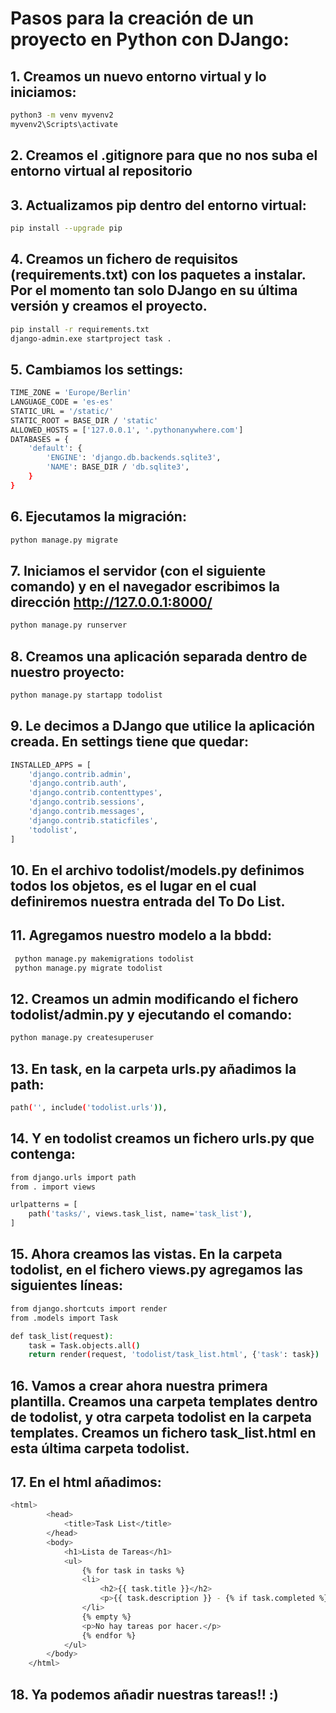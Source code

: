 # Pasos para la creación de un proyecto en Python con DJango:

## 1. Creamos un nuevo entorno virtual y lo iniciamos:
```bash
python3 -m venv myvenv2
myvenv2\Scripts\activate
```
## 2. Creamos el .gitignore para que no nos suba el entorno virtual al repositorio
## 3. Actualizamos pip dentro del entorno virtual:
```bash
pip install --upgrade pip
```
## 4. Creamos un fichero de requisitos (requirements.txt) con los paquetes a instalar. Por el momento tan solo DJango en su última versión y creamos el proyecto.
```bash
pip install -r requirements.txt
django-admin.exe startproject task .
```
## 5. Cambiamos los settings:
```bash
TIME_ZONE = 'Europe/Berlin'
LANGUAGE_CODE = 'es-es'
STATIC_URL = '/static/'
STATIC_ROOT = BASE_DIR / 'static'
ALLOWED_HOSTS = ['127.0.0.1', '.pythonanywhere.com']
DATABASES = {
    'default': {
        'ENGINE': 'django.db.backends.sqlite3',
        'NAME': BASE_DIR / 'db.sqlite3',
    }
}
```
## 6. Ejecutamos la migración:
```bash
python manage.py migrate
```
## 7. Iniciamos el servidor (con el siguiente comando) y en el navegador escribimos la dirección http://127.0.0.1:8000/
```bash
python manage.py runserver
```
## 8. Creamos una aplicación separada dentro de nuestro proyecto:
```bash
python manage.py startapp todolist
```
## 9. Le decimos a DJango que utilice la aplicación creada. En settings tiene que quedar:
```bash
INSTALLED_APPS = [
    'django.contrib.admin',
    'django.contrib.auth',
    'django.contrib.contenttypes',
    'django.contrib.sessions',
    'django.contrib.messages',
    'django.contrib.staticfiles',
    'todolist',
]
```
## 10. En el archivo todolist/models.py definimos todos los objetos, es el lugar en el cual definiremos nuestra entrada del To Do List.
## 11. Agregamos nuestro modelo a la bbdd:
```bash
 python manage.py makemigrations todolist
 python manage.py migrate todolist
```
## 12. Creamos un admin modificando el fichero todolist/admin.py y ejecutando el comando:
```bash
python manage.py createsuperuser
```
## 13. En task, en la carpeta urls.py añadimos la path:
```bash
path('', include('todolist.urls')),
```
## 14. Y en todolist creamos un fichero urls.py que contenga:
```bash
from django.urls import path
from . import views

urlpatterns = [
    path('tasks/', views.task_list, name='task_list'),
]
```
## 15. Ahora creamos las vistas. En la carpeta todolist, en el fichero views.py agregamos las siguientes líneas:
```bash
from django.shortcuts import render
from .models import Task 

def task_list(request):
    task = Task.objects.all()
    return render(request, 'todolist/task_list.html', {'task': task})
```
## 16. Vamos a crear ahora nuestra primera plantilla. Creamos una carpeta templates dentro de todolist, y otra carpeta todolist en la carpeta templates. Creamos un fichero task_list.html en esta última carpeta todolist.
## 17. En el html añadimos:
```bash
<html>
        <head>
            <title>Task List</title>
        </head>
        <body>
            <h1>Lista de Tareas</h1>
            <ul>
                {% for task in tasks %}
                <li>
                    <h2>{{ task.title }}</h2>
                    <p>{{ task.description }} - {% if task.completed %} Sí {% else %} No {% endif %}</p>
                </li>
                {% empty %}
                <p>No hay tareas por hacer.</p>
                {% endfor %}
            </ul>
        </body>
    </html>
```
## 18. Ya podemos añadir nuestras tareas!! :)
